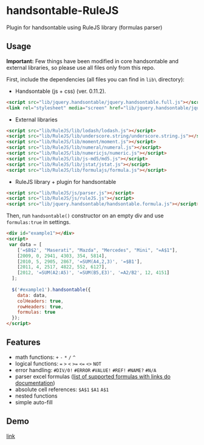 handsontable-RuleJS
===================

Plugin for handsontable using RuleJS library (formulas parser)

## Usage

__Important:__ Few things have been modified in core handsontable and external libraries, so please use all files only from this repo.


First, include the dependencies (all files you can find in `lib\` directory):


*  Handsontable (js + css) (ver. 0.11.2). 

```html
<script src="lib/jquery.handsontable/jquery.handsontable.full.js"></script>
<link rel="stylesheet" media="screen" href="lib/jquery.handsontable/jquery.handsontable.full.css">
```


*  External libraries 

```html
<script src="lib/RuleJS/lib/lodash/lodash.js"></script>
<script src="lib/RuleJS/lib/underscore.string/underscore.string.js"></script>
<script src="lib/RuleJS/lib/moment/moment.js"></script>
<script src="lib/RuleJS/lib/numeral/numeral.js"></script>
<script src="lib/RuleJS/lib/numericjs/numeric.js"></script>
<script src="lib/RuleJS/lib/js-md5/md5.js"></script>
<script src="lib/RuleJS/lib/jstat/jstat.js"></script>
<script src="lib/RuleJS/lib/formulajs/formula.js"></script>
```


*  RuleJS library + plugin for handsontable

```html
<script src="lib/RuleJS/js/parser.js"></script>
<script src="lib/RuleJS/js/ruleJS.js"></script>
<script src="lib/jquery.handsontable/handsontable.formula.js"></script>
```

Then, run `handsontable()` constructor on an empty div and use `formulas:true` in settings.

```html
<div id="example1"></div>
<script>
 var data = [
    ['=$B$2', "Maserati", "Mazda", "Mercedes", "Mini", "=A$1"],
    [2009, 0, 2941, 4303, 354, 5814],
    [2010, 5, 2905, 2867, '=SUM(A4,2,3)', '=$B1'],
    [2011, 4, 2517, 4822, 552, 6127],
    [2012, '=SUM(A2:A5)', '=SUM(B5,E3)', '=A2/B2', 12, 4151]
  ];
  
  $('#example1').handsontable({
    data: data,
    colHeaders: true,
    rowHeaders: true,
    formulas: true
  });
</script>
```


## Features


* math functions: `+` `-` `*` `/` `^`
* logical functions: `=` `>` `<` `>=` `<=` `<>` `NOT`
* error handling: `#DIV/0!` `#ERROR` `#VALUE!` `#REF!` `#NAME?` `#N/A`
* parser excel formulas ([list of supported formulas with links do documentation](http://handsontable.github.io/RuleJS/))
* absolute cell references: `$A$1` `$A1` `A$1`
* nested functions 
* simple auto-fill 


## Demo

[link](http://handsontable.github.io/handsontable-RuleJS/)
